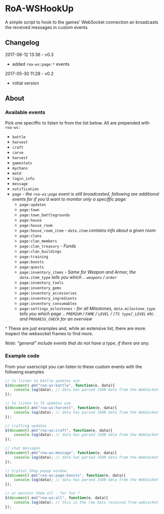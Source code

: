 # RoA-WSHookUp
A simple script to hook to the games' WebSocket connection an broadcasts the received messages in custom events

## Changelog

2017-06-12 13:36 - v0.3
 * added `roa-ws:page:*` events

2017-05-30 11:28 - v0.2
 * initial version

## About

### Available events
Pick one speciffic to listen to from the list below. All are prepended with `roa-ws:`

 * `battle`
 * `harvest`
 * `craft`
 * `carve`
 * `harvest`
 * `gamestats`
 * `mychans`
 * `motd`
 * `login_info`
 * `message`
 * `notification`
 * `page` - *the `roa-ws:page` event is still broadcasted, following are additional events for if you'd want to monitor only a speciffic page:*
   * `page:updates`
   * `page:town`
   * `page:town_battlegrounds`
   * `page:house`
   * `page:house_room`
   * `page:house_room_item` - *`data.item` contains info about a given room*
   * `page:clans`
   * `page:clan_members`
   * `page:clan_treasury` - *Funds*
   * `page:clan_buildings`
   * `page:training`
   * `page:boosts`
   * `page:quests`
   * `page:inventory_items` - *Same for Weapon and Armor, the `data.item_type` tells you which .. `weapons` / `armor`*
   * `page:inventory_tools`
   * `page:inventory_gems`
   * `page:inventory_accessories`
   * `page:inventory_ingredients`
   * `page:inventory_consumables`
   * `page:settings_milestones` - *for all Milestones, `data.milestone_type` tells you which page .. `PREMIUM` / `FAME` / `LEVEL` / `[TS type]_LEVEL` etc. and `PROGRESS_CHECK` for an overview*


^ These are just examples and, while an extensive list, there are more. Inspect the websocket frames to find more.

_Note: "general" include events that do not have a type, if there are any._

### Example code

From your userscript you can listen to these custom events with the following examples

```js
// to listen to battle updates use
$(document).on("roa-ws:battle", function(e, data){
    console.log(data); // data has parsed JSON data from the WebSocket event
});

// to listen to TS updates use
$(document).on("roa-ws:harvest", function(e, data){
    console.log(data); // data has parsed JSON data from the WebSocket event
});

// crafting updates
$(document).on("roa-ws:craft", function(e, data){
    console.log(data); // data has parsed JSON data from the WebSocket event
});

// chat messages
$(document).on("roa-ws:message", function(e, data){
    console.log(data); // data has parsed JSON data from the WebSocket event
});

// Crystal Shop popup window
$(document).on("roa-ws:page:boosts", function(e, data){
    console.log(data); // data has parsed JSON data from the WebSocket event
});

// or monitor them all - for fun ?
$(document).on("roa-ws:all", function(e, data){
    console.log(data); // this is the raw data received from websocket (usually a JSON encoded string)
});
```
